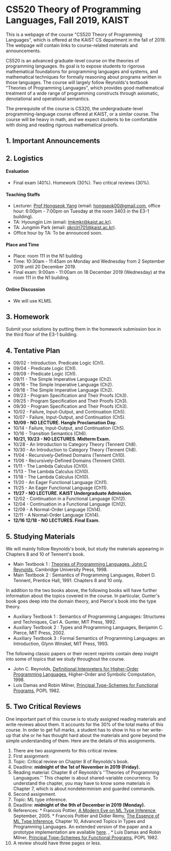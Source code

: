 # CS520 Theory of Programming Languages, Fall 2019, KAIST 

This is a webpage of the course "CS520 Theory of Programming Languages", which is offered at the KAIST CS department in the fall of 2019. The webpage will contain links to course-related materials and announcements.

CS520 is an advanced graduate-level course on the theories of programming languages. Its goal is to expose students to rigorous mathematical foundations for programming languages and systems, and mathematical techniques for formally reasoning about  programs written in those languages. The course will largely follow Reynolds's textbook "Theories of Programming Languages", which provides good mathematical treatment of a wide range of programming constructs through axiomatic, denotational and operational semantics. 

The prerequisite of the course is CS320, the undergraduate-level programming-language course offered at KAIST, or a similar course. The course will be heavy in math, and we expect students to be comfortable with doing and reading rigorous mathematical proofs. 

## 1. Important Announcements

## 2. Logistics

#### Evaluation

* Final exam (40%). Homework (30%). Two critical reviews (30%).

#### Teaching Staffs

* Lecturer: [Prof Hongseok Yang](https://cs.kaist.ac.kr/people/view?idx=552&kind=faculty&menu=160) (email: hongseok00@gmail.com, office hour: 6:00pm - 7:00pm on Tuesday at the room 3403 in the E3-1 building).
* TA: Hyoungjin Lim (email: lmkmkr@kaist.ac.kr).
* TA: Jungmin Park (email: qkrclrl701@kaist.ac.kr).
* Office hour by TA: To be announced soon.

#### Place and Time

* Place: room 111 in the N1 building
* Time: 10:30am - 11:45am on Monday and Wednesday from 2 September 2019 until 20 December 2019.
* Final exam: 9:00am - 11:00am on 18 December 2019 (Wednesday) at the room 111 in the N1 building.

#### Online Discussion

* We will use KLMS.

## 3. Homework

Submit your solutions by putting them in the homework submission box in the third floor of the E3-1 building.

## 4. Tentative Plan

* 09/02 - Introduction. Predicate Logic (Ch1).
* 09/04 - Predicate Logic (Ch1).
* 09/09 - Predicate Logic (Ch1).
* 09/11 - The Simple Imperative Language (Ch2).
* 09/16 - The Simple Imperative Language (Ch2).
* 09/18 - The Simple Imperative Language (Ch2).
* 09/23 - Program Specification and Their Proofs (Ch3).
* 09/25 - Program Specification and Their Proofs (Ch3).
* 09/30 - Program Specification and Their Proofs (Ch3).
* 10/02 - Failure, Input-Output, and Continuation (Ch5).
* 10/07 - Failure, Input-Output, and Continuation (Ch5).
* __**10/09 - NO LECTURE. Hangle Proclamation Day.**__
* 10/14 - Failure, Input-Output, and Continuation (Ch5).
* 10/16 - Transition Semantics (Ch6).
* __**10/21, 10/23 - NO LECTURES. Midterm Exam.**__
* 10/28 - An Introduction to Category Theory (Tennent Ch8).
* 10/30 - An Introduction to Category Theory (Tennent Ch8).
* 11/04 - Recursively-Defined Domains (Tennent Ch10).
* 11/06 - Recursively-Defined Domains (Tennent Ch10).
* 11/11 - The Lambda Calculus (Ch10).
* 11/13 - The Lambda Calculus (Ch10).
* 11/18 - The Lambda Calculus (Ch10).
* 11/20 - An Eager Functional Language (Ch11).
* 11/25 - An Eager Functional Language (Ch11).
* __**11/27 - NO LECTURE. KAIST Undergraduate Admission.**__
* 12/02 - Continuation in a Functional Language (Ch12).
* 12/04 - Continuation in a Functional Language (Ch12).
* 12/09 - A Normal-Order Language (Ch14).
* 12/11 - A Normal-Order Language (Ch14).
* __**12/16 12/18 - NO LECTURES. Final Exam.**__

## 5. Studying Materials

We will mainly follow Reynolds's book, but study the materials appearing in Chapters 8 and 10 of Tennent's book.

* Main Textbook 1 : [Theories of Programming Languages, John C Reynolds](https://www.cambridge.org/core/books/theories-of-programming-languages/19530A88F3471B2A7D9891770B21DAF9), Cambridge University Press, 1998. 
* Main Textbook 2 : Semantics of Programming Languages, Robert D. Tennent, Prentice Hall, 1991. Chapters 8 and 10 only.

In addition to the two books above, the following books will have further information about the topics covered in the course. In particular, Gunter's book goes deep into the domain theory, and Pierce's book into the type theory.

* Auxiliary Textbook 1 : Semantics of Programming Languages: Structures and Techniques, Carl A. Gunter, MIT Press, 1992.
* Auxiliary Textbook 2 : Types and Programming Languages, Benjamin C. Pierce, MIT Press, 2002.
* Auxiliary Textbook 3 : Formal Semantics of Programming Languages: an Introduction, Glynn Winskel, MIT Press, 1993.

The following classic papers or their recent reprints contain deep insight into some of topics that we study throughout the course.

* John C. Reynolds, [Definitional Interpreters for Higher-Order Programming Languages](https://doi.org/10.1023/A:1010027404223), Higher-Order and Symbolic Computation, 1998. 
* Luis Damas and Robin Milner, [Principal Type-Schemes for Functional Programs](http://delivery.acm.org/10.1145/590000/582176/p207-damas.pdf?ip=143.248.139.205&id=582176&acc=ACTIVE%20SERVICE&key=0EC22F8658578FE1%2E7500FBAD1E9579D9%2E4D4702B0C3E38B35%2E4D4702B0C3E38B35&__acm__=1567231217_bd323d29bb3dd1284226b705f197d86b), POPL 1982.

## 5. Two Critical Reviews

One important part of this course is to study assigned reading materials and write reviews about them. It accounts for the 30% of the total marks of this course. In order to get full marks, a student has to show in his or her write-up that she or he has thought hard about the materials and gone beyond the simple understanding of them. Here are the details of this assignments.

1. There are two assignments for this critical review.
2. First assignment: 
  1. Topic: Critical review on Chapter 8 of Reynolds's book.
  2. Deadline: __**midnight of the 1st of November in 2019 (Friday).**__
  3. Reading material: Chapter 8 of Reynolds's ''Theories of Programming Languagues.'' This chapter is about shared-variable concurrency. To understand the chapter, you may have to know some materials in Chapter 7, which is about nondeterminism and guarded commands.
3. Second assignment.
  1. Topic: ML type inference. 
  2. Deadline: __**midnight of the 9th of December in 2019 (Monday).**__
  3. References: 
    * Francois Pottier, [A Modern Eye on ML Type Inference](http://cristal.inria.fr/~fpottier/publis/fpottier-appsem-2005.pdf), September, 2005.
    * Francois Pottier and Didier Remy, [The Essence of ML Type Inference](http://gallium.inria.fr/~fpottier/publis/emlti-final.pdf), Chapter 10, Advanced Topics in Types and Programming Languages. An extended version of the paper and a prototype implementation are available [here](http://cristal.inria.fr/attapl/). ,
    * Luis Damas and Robin Milner, [Principal Type-Schemes for Functional Programs](http://delivery.acm.org/10.1145/590000/582176/p207-damas.pdf?ip=143.248.139.205&id=582176&acc=ACTIVE%20SERVICE&key=0EC22F8658578FE1%2E7500FBAD1E9579D9%2E4D4702B0C3E38B35%2E4D4702B0C3E38B35&__acm__=1567231217_bd323d29bb3dd1284226b705f197d86b), POPL 1982.
4. A review should have three pages or less.



